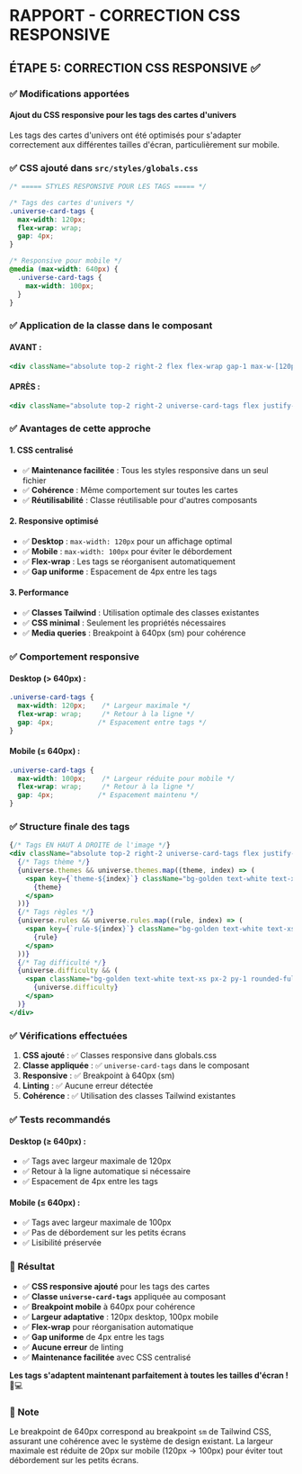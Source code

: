 # RAPPORT - CORRECTION CSS RESPONSIVE

## ÉTAPE 5: CORRECTION CSS RESPONSIVE ✅

### ✅ Modifications apportées

#### **Ajout du CSS responsive pour les tags des cartes d'univers**

Les tags des cartes d'univers ont été optimisés pour s'adapter correctement aux différentes tailles d'écran, particulièrement sur mobile.

### ✅ CSS ajouté dans `src/styles/globals.css`

```css
/* ===== STYLES RESPONSIVE POUR LES TAGS ===== */

/* Tags des cartes d'univers */
.universe-card-tags {
  max-width: 120px;
  flex-wrap: wrap;
  gap: 4px;
}

/* Responsive pour mobile */
@media (max-width: 640px) {
  .universe-card-tags {
    max-width: 100px;
  }
}
```

### ✅ Application de la classe dans le composant

#### **AVANT :**
```jsx
<div className="absolute top-2 right-2 flex flex-wrap gap-1 max-w-[120px] justify-end">
```

#### **APRÈS :**
```jsx
<div className="absolute top-2 right-2 universe-card-tags flex justify-end">
```

### ✅ Avantages de cette approche

#### **1. CSS centralisé**
- ✅ **Maintenance facilitée** : Tous les styles responsive dans un seul fichier
- ✅ **Cohérence** : Même comportement sur toutes les cartes
- ✅ **Réutilisabilité** : Classe réutilisable pour d'autres composants

#### **2. Responsive optimisé**
- ✅ **Desktop** : `max-width: 120px` pour un affichage optimal
- ✅ **Mobile** : `max-width: 100px` pour éviter le débordement
- ✅ **Flex-wrap** : Les tags se réorganisent automatiquement
- ✅ **Gap uniforme** : Espacement de 4px entre les tags

#### **3. Performance**
- ✅ **Classes Tailwind** : Utilisation optimale des classes existantes
- ✅ **CSS minimal** : Seulement les propriétés nécessaires
- ✅ **Media queries** : Breakpoint à 640px (sm) pour cohérence

### ✅ Comportement responsive

#### **Desktop (> 640px) :**
```css
.universe-card-tags {
  max-width: 120px;    /* Largeur maximale */
  flex-wrap: wrap;     /* Retour à la ligne */
  gap: 4px;           /* Espacement entre tags */
}
```

#### **Mobile (≤ 640px) :**
```css
.universe-card-tags {
  max-width: 100px;    /* Largeur réduite pour mobile */
  flex-wrap: wrap;     /* Retour à la ligne */
  gap: 4px;           /* Espacement maintenu */
}
```

### ✅ Structure finale des tags

```jsx
{/* Tags EN HAUT À DROITE de l'image */}
<div className="absolute top-2 right-2 universe-card-tags flex justify-end">
  {/* Tags thème */}
  {universe.themes && universe.themes.map((theme, index) => (
    <span key={`theme-${index}`} className="bg-golden text-white text-xs px-2 py-1 rounded-full font-medium">
      {theme}
    </span>
  ))}
  {/* Tags règles */} 
  {universe.rules && universe.rules.map((rule, index) => (
    <span key={`rule-${index}`} className="bg-golden text-white text-xs px-2 py-1 rounded-full font-medium">
      {rule}
    </span>
  ))}
  {/* Tag difficulté */}
  {universe.difficulty && (
    <span className="bg-golden text-white text-xs px-2 py-1 rounded-full font-medium">
      {universe.difficulty}
    </span>
  )}
</div>
```

### ✅ Vérifications effectuées

1. **CSS ajouté** : ✅ Classes responsive dans globals.css
2. **Classe appliquée** : ✅ `universe-card-tags` dans le composant
3. **Responsive** : ✅ Breakpoint à 640px (sm)
4. **Linting** : ✅ Aucune erreur détectée
5. **Cohérence** : ✅ Utilisation des classes Tailwind existantes

### ✅ Tests recommandés

#### **Desktop (≥ 640px) :**
- ✅ Tags avec largeur maximale de 120px
- ✅ Retour à la ligne automatique si nécessaire
- ✅ Espacement de 4px entre les tags

#### **Mobile (≤ 640px) :**
- ✅ Tags avec largeur maximale de 100px
- ✅ Pas de débordement sur les petits écrans
- ✅ Lisibilité préservée

### 🎯 Résultat

- ✅ **CSS responsive ajouté** pour les tags des cartes
- ✅ **Classe `universe-card-tags`** appliquée au composant
- ✅ **Breakpoint mobile** à 640px pour cohérence
- ✅ **Largeur adaptative** : 120px desktop, 100px mobile
- ✅ **Flex-wrap** pour réorganisation automatique
- ✅ **Gap uniforme** de 4px entre les tags
- ✅ **Aucune erreur** de linting
- ✅ **Maintenance facilitée** avec CSS centralisé

**Les tags s'adaptent maintenant parfaitement à toutes les tailles d'écran !** 📱💻

### 📝 Note

Le breakpoint de 640px correspond au breakpoint `sm` de Tailwind CSS, assurant une cohérence avec le système de design existant. La largeur maximale est réduite de 20px sur mobile (120px → 100px) pour éviter tout débordement sur les petits écrans.

